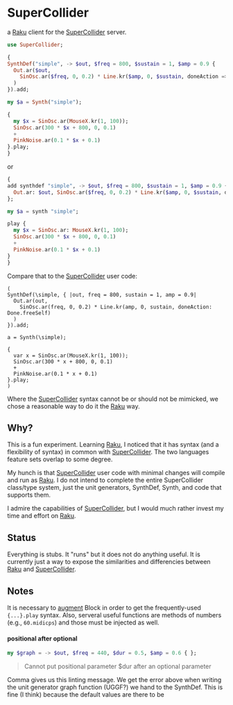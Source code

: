 # SuperCollider

a [Raku][] client for the [SuperCollider][] server.


```Raku
use SuperCollider;

{
SynthDef("simple", -> $out, $freq = 800, $sustain = 1, $amp = 0.9 {
  Out.ar($out,
    SinOsc.ar($freq, 0, 0.2) * Line.kr($amp, 0, $sustain, doneAction => Done.freeSelf)
  )
}).add;

my $a = Synth("simple");

{
  my $x = SinOsc.ar(MouseX.kr(1, 100));
  SinOsc.ar(300 * $x + 800, 0, 0.1)
  +
  PinkNoise.ar(0.1 * $x + 0.1)
}.play;
}
```

or

```Raku
{
add synthdef "simple", -> $out, $freq = 800, $sustain = 1, $amp = 0.9 {
  Out.ar: $out, SinOsc.ar($freq, 0, 0.2) * Line.kr($amp, 0, $sustain, doneAction => Done.freeSelf)
};

my $a = synth "simple";

play {
  my $x = SinOsc.ar: MouseX.kr(1, 100);
  SinOsc.ar(300 * $x + 800, 0, 0.1)
  +
  PinkNoise.ar(0.1 * $x + 0.1)
}
}
```

Compare that to the [SuperCollider][] user code:

```SuperCollider
(
SynthDef(\simple, { |out, freq = 800, sustain = 1, amp = 0.9|
  Out.ar(out,
    SinOsc.ar(freq, 0, 0.2) * Line.kr(amp, 0, sustain, doneAction: Done.freeSelf)
  )
}).add;

a = Synth(\simple);

{
  var x = SinOsc.ar(MouseX.kr(1, 100));
  SinOsc.ar(300 * x + 800, 0, 0.1)
  +
  PinkNoise.ar(0.1 * x + 0.1)
}.play;
)
```


Where the [SuperCollider][] syntax cannot be or should not be mimicked, we chose a reasonable way to do it the [Raku][] way.


## Why?

This is a fun experiment. Learning [Raku][], I noticed that it has syntax (and a flexibility of syntax) in common with [SuperCollider][]. The two languages feature sets overlap to some degree.

My hunch is that [SuperCollider][] user code with minimal changes will compile and run as [Raku][]. I do not intend to complete the entire SuperCollider class/type system, just the unit generators, SynthDef, Synth, and code that supports them.

I admire the capabilities of [SuperCollider][], but I would much rather invest my time and effort on [Raku][].



## Status

Everything is stubs. It "runs" but it does not do anything useful. It is currently just a way to expose the similarities and differencies between [Raku][] and [SuperCollider][].


## Notes

It is necessary to [augment](https://docs.raku.org/syntax/augment) Block in order to get the frequently-used `{...}.play` syntax. Also, serveral useful functions are methods of numbers (e.g., `60.midicps`) and those must be injected as well.


#### positional after optional

```Raku
my $graph = -> $out, $freq = 440, $dur = 0.5, $amp = 0.6 { };
```

> Cannot put positional parameter $dur after an optional parameter

Comma gives us this linting message. 
We get the error above when writing the unit generator graph function (UGGF?) we hand to the SynthDef. This is fine (I think) because the default values are there to be 






[Raku]: https://raku.org/
[SuperCollider]: https://supercollider.github.io/

